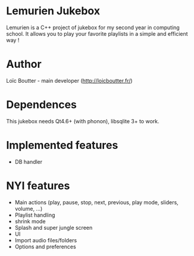 Lemurien Jukebox
======

Lemurien is a C++ project of jukebox for my second year in computing school.
It allows you to play your favorite playlists in a simple and efficient way !


Author
===

Loïc Boutter - main developer (http://loicboutter.fr/)


Dependences
===

This jukebox needs Qt4.6+ (with phonon), libsqlite 3+ to work.


Implemented features
===

- DB handler


NYI features
===

- Main actions (play, pause, stop, next, previous, play mode, sliders, volume, ...)
- Playlist handling
- shrink mode
- Splash and super jungle screen
- UI
- Import audio files/folders
- Options and preferences
